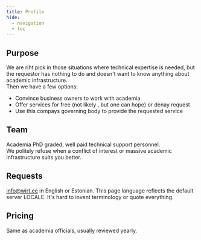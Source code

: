 ```yaml
---
title: Profile
hide:
  - navigation
  - toc
---
```


## Purpose
We are riht pick in those situations where technical expertise is needed, but the requestor has nothing to do and doesn't want to know anything about academic infrastructure.  
Then we have a few options:  

* Convince business owners to work with academia 
* Offer services for free (not likely , but one can hope) or denay request
* Use this compays governing body to provide the requested service   

## Team
Academia PhD graded, well paid technical support personnel.  
We politely refuse when a conflict of interest or massive academic infrastructure suits you better.  

## Requests 
<a href="mailto:info@wirt.ee">info@wirt.ee</a> in English or Estonian. This page language reflects the default server LOCALE. It's hard to invent terminology or quote everything.
          
## Pricing
Same as academia officials, usually reviewed yearly.
